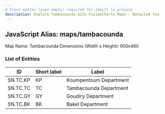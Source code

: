 ```yaml
---
# Front matter (even empty) required for Jekyll to process
description: Explore Tambacounda with FusionCharts Maps – Detailed features for seamless integration. Try now & enhance your data visualization today! 
---
```


## JavaScript Alias: maps/tambacounda

Map Name: Tambacounda
Dimensions (Width x Height): 600x460

### List of Entities

ID | Short label | Label
---|---|---|
SN.TC.KP|KP|Koumpentoum Department
SN.TC.TC|TC|Tambacounda Department
SN.TC.GY|GY|Goudiry Department
SN.TC.BK|BK|Bakel Department

